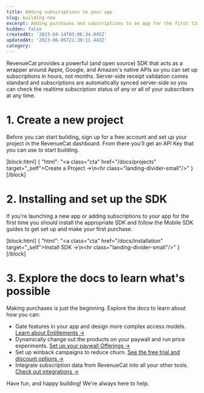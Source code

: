 ```yaml
---
title: Adding subscriptions to your app
slug: building-new
excerpt: Adding purchases and subscriptions to an app for the first time
hidden: false
createdAt: '2023-04-14T03:06:34.045Z'
updatedAt: '2023-06-05T21:39:11.443Z'
category: 
---
```

RevenueCat provides a powerful (and open source) SDK that acts as a wrapper around Apple, Google, and Amazon's native APIs so you can set up subscriptions in hours, not months. Server-side receipt validation comes standard and subscriptions are automatically synced server-side so you can check the realtime subscription status of any or all of your subscribers at any time.

# 1. Create a new project

Before you can start building, sign up for a free account and set up your project in the RevenueCat dashboard. From there you'll get an API Key that you can use to start building.

[block:html]
{
  "html": "<a class=\"cta\" href=\"/docs/projects\" target=\"_self\">Create a Project →</a>\n<hr class=\"landing-divider-small\"/>"
}
[/block]



# 2. Installing and set up the SDK

If you're launching a new app or adding subscriptions to your app for the first time you should install the appropriate SDK and follow the Mobile SDK guides to get set up and make your first purchase.

[block:html]
{
  "html": "<a class=\"cta\" href=\"/docs/installation\" target=\"_self\">Install SDK →</a>\n<hr class=\"landing-divider-small\"/>"
}
[/block]



# 3. Explore the docs to learn what's possible

Making purchases is just the beginning. Explore the docs to learn about how you can:

- Gate features in your app and design more complex access models. [Learn about Entitlements →](doc:entitlements)
- Dynamically change out the products on your paywall and run price experiments. [Set up your paywall Offerings →](doc:displaying-products)
- Set up winback campaigns to reduce churn. [See the free trial and discount options →](doc:subscription-offers)
- Integrate subscription data from RevenueCat into all your other tools. [Check out integrations →](doc:integrations)

Have fun, and happy building! We're always here to help.